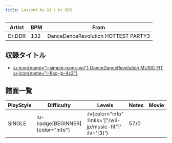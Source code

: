 ```yaml
---
title: Lesson3 by DJ / Dr.DDR
---
```


|Artist|BPM|From|
|------|---|----|
|Dr.DDR|132|DanceDanceRevolution HOTTEST PARTY3|

## 収録タイトル

- [ :u-icon{name="i-simple-icons-wii"} DanceDanceRevolution MUSIC FIT :u-icon{name="i-flag-jp-4x3"} ](/wii-jp/music-fit)

## 譜面一覧

|PlayStyle|Difficulty|Levels|Notes|Movie|
|---------|----------|------|-----|-----|
|SINGLE| :u-badge[BEGINNER]{color="info"} | :lv{color="info" :links='["/wii-jp/music-fit"]' :lv='[3]'} |57/0||
